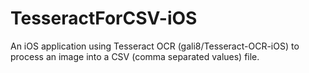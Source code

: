 # TesseractForCSV-iOS
An iOS application using Tesseract OCR (gali8/Tesseract-OCR-iOS) to process an image into a CSV (comma separated values) file.
